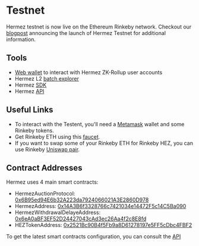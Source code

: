 # Testnet
Hermez testnet is now live on the Ethereum Rinkeby network. Checkout our [blogpost](https://blog.hermez.io/hermez-testnet-is-now-public/) announcing the launch of Hermez Testnet for additional information.

## Tools
- [Web wallet](https://wallet.testnet.hermez.io/login) to interact with Hermez ZK-Rollup user accounts
- Hermez L2 [batch explorer](https://explorer.testnet.hermez.io/)
- Hermez [SDK](https://github.com/hermeznetwork/hermezjs)
- Hermez [API](https://api.testnet.hermez.io/)

## Useful Links
- To interact with the Testent, you'll need a [Metamask](https://metamask.io/) wallet and some Rinkeby tokens.
- Get Rinkeby ETH using this [faucet](ttps://faucet.rinkeby.io/).
- If you want to swap some of your Rinkeby ETH for Rinkeby HEZ, you can use Rinkeby [Uniswap pair](https://app.uniswap.org/#/swap?outputCurrency=0x2521Bc90B4f5Fb9a8D61278197e5FF5cDbc4FBF2).

## Contract Addresses
Hermez uses 4 main smart contracts:
- HermezAuctionProtocol: [0x6B95ed94E6b32A223da7924066021A3E2860D978](https://rinkeby.etherscan.io/address/0x6B95ed94E6b32A223da7924066021A3E2860D978)
- HermezAddress: [0x14A3B6f3328766c7421034e14472F5c14C5Ba090](https://rinkeby.etherscan.io/address/0x14A3B6f3328766c7421034e14472F5c14C5Ba090)
- HermezWithdrawalDelayeAddress: [0x6eA0aBF3EF52D24427043cAd3ec26Aa4f2c8E8fd](https://rinkeby.etherscan.io/address/0x6eA0aBF3EF52D24427043cAd3ec26Aa4f2c8E8fd)
- HEZTokenAddress: [0x2521Bc90B4f5Fb9a8D61278197e5FF5cDbc4FBF2](https://rinkeby.etherscan.io/address/0x2521Bc90B4f5Fb9a8D61278197e5FF5cDbc4FBF2)

To get the latest smart contracts configuration, you can consult the [API](https://api.testnet.hermez.io/config)

